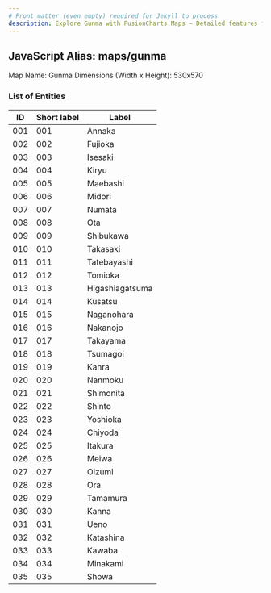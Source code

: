 ```yaml
---
# Front matter (even empty) required for Jekyll to process
description: Explore Gunma with FusionCharts Maps – Detailed features for seamless integration. Try now & enhance your data visualization today! 
---
```


## JavaScript Alias: maps/gunma

Map Name: Gunma
Dimensions (Width x Height): 530x570





### List of Entities

ID | Short label | Label
---|---|---|
001|001|Annaka
002|002|Fujioka
003|003|Isesaki
004|004|Kiryu
005|005|Maebashi
006|006|Midori
007|007|Numata
008|008|Ota
009|009|Shibukawa
010|010|Takasaki
011|011|Tatebayashi
012|012|Tomioka
013|013|Higashiagatsuma
014|014|Kusatsu
015|015|Naganohara
016|016|Nakanojo
017|017|Takayama
018|018|Tsumagoi
019|019|Kanra
020|020|Nanmoku
021|021|Shimonita
022|022|Shinto
023|023|Yoshioka
024|024|Chiyoda
025|025|Itakura
026|026|Meiwa
027|027|Oizumi
028|028|Ora
029|029|Tamamura
030|030|Kanna
031|031|Ueno
032|032|Katashina
033|033|Kawaba
034|034|Minakami
035|035|Showa